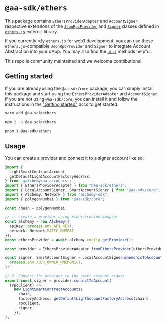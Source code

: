 # `@aa-sdk/ethers`

This package contains `EthersProviderAdapter` and `AccountSigner`, respective extensions of the [`JsonRpcProvider`](https://docs.ethers.org/v5/api/providers/jsonrpc-provider/) and [`Signer`](https://docs.ethers.org/v5/api/signer/) classes defined in [`ethers.js`](https://docs.ethers.org/v5/) external library.

If you currently rely `ethers.js` for web3 development, you can use these `ethers.js`-compatible `JsonRpcProvider` and `Signer` to integrate Account Abstraction into your dApp. You may also find the [`util`](https://accountkit.alchemy.com/packages/aa-ethers/utils/introduction.html) methods helpful.

This repo is community maintained and we welcome contributions!

## Getting started

If you are already using the `@aa-sdk/core` package, you can simply install this package and start using the `EthersProviderAdapter` and `AccountSigner`. If you are not using `@aa-sdk/core`, you can install it and follow the instructions in the ["Getting started"](https://accountkit.alchemy.com/packages/aa-ethers/) docs to get started.

```bash [yarn]
yarn add @aa-sdk/ethers
```

```bash [npm]
npm i -s @aa-sdk/ethers
```

```bash [pnpm]
pnpm i @aa-sdk/ethers
```

## Usage

You can create a provider and connect it to a signer account like so:

```typescript ethers-provider.ts
import {
  LightSmartContractAccount,
  getDefaultLightAccountFactoryAddress,
} from "@alchemy/aa-accounts";
import { EthersProviderAdapter } from "@aa-sdk/ethers";
import { LocalAccountSigner, SmartAccountSigner } from "@aa-sdk/core";
import { Alchemy, Network } from "alchemy-sdk";
import { polygonMumbai } from "@aa-sdk/core";

const chain = polygonMumbai;

// 1. Create a provider using EthersProviderAdapter
const alchemy = new Alchemy({
  apiKey: process.env.API_KEY!,
  network: Network.MATIC_MUMBAI,
});
const ethersProvider = await alchemy.config.getProvider();

const provider = EthersProviderAdapter.fromEthersProvider(ethersProvider);

const signer: SmartAccountSigner = LocalAccountSigner.mnemonicToAccountSigner(
  process.env.YOUR_OWNER_MNEMONIC!,
);

// 2. Connect the provider to the smart account signer
export const signer = provider.connectToAccount(
  (rpcClient) =>
    new LightSmartContractAccount({
      chain,
      factoryAddress: getDefaultLightAccountFactoryAddress(chain),
      rpcClient,
      signer,
    }),
);
```
